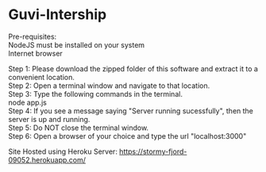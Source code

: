 # Guvi-Intership

Pre-requisites: <br>
NodeJS must be installed on your system <br>
Internet browser <br>

Step 1: Please download the zipped folder of this software and extract it to a convenient location. <br>
Step 2: Open a terminal window and navigate to that location. <br>
Step 3: Type the following commands in the terminal. <br>
        node app.js <br>
Step 4: If you see a message saying "Server running sucessfully", then the server is up and running. <br>
Step 5: Do NOT close the terminal window. <br>
Step 6: Open a browser of your choice and type the url "localhost:3000" <br>

Site Hosted using Heroku Server: https://stormy-fjord-09052.herokuapp.com/ 
